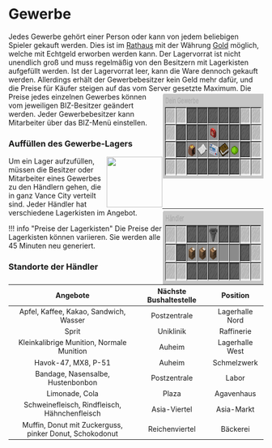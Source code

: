 # Gewerbe

Jedes Gewerbe gehört einer Person oder kann von jedem beliebigen Spieler gekauft werden. Dies ist im [Rathaus](../../pages/orte/rathaus.md) mit der Währung [Gold](https://germanrpeu.tebex.io/category/gold) möglich, welche mit Echtgeld erworben werden kann. Der Lagervorrat ist nicht unendlich groß und muss regelmäßig von den Besitzern mit Lagerkisten aufgefüllt werden. Ist der Lagervorrat leer, kann die Ware dennoch gekauft werden. Allerdings erhält der Gewerbebesitzer kein Geld mehr dafür, und die Preise für Käufer steigen auf das vom Server gesetzte Maximum. <img align="right" width="200" height="170" src="../../../assets/image/biz/ownerview.png"> Die Preise jedes einzelnen Gewerbes können vom jeweiligen BIZ-Besitzer geändert werden. Jeder Gewerbebesitzer kann Mitarbeiter über das BIZ-Menü einstellen.

### Auffüllen des Gewerbe-Lagers 
<img align="right" width="110" height="100" src="../../../assets/image/NPCs/händler.png">
Um ein Lager aufzufüllen, müssen die Besitzer oder Mitarbeiter eines Gewerbes zu den Händlern gehen, die in ganz Vance City verteilt sind. Jeder Händler hat verschiedene Lagerkisten im Angebot. <img align="right" width="200" height="150" src="../../../assets/image/sonstige-kaufmenü/händlerview.png">

!!! info "Preise der Lagerkisten"
    Die Preise der Lagerkisten können variieren. 
    Sie werden alle 45 Minuten neu generiert.

### Standorte der Händler

| Angebote | Nächste Bushaltestelle | Position |
|:-:|:-:|:-:|
| Apfel, Kaffee, Kakao, Sandwich, Wasser | Postzentrale | Lagerhalle Nord |
| Sprit | Uniklinik | Raffinerie |
| Kleinkalibrige Munition, Normale Munition | Auheim | Lagerhalle West |
| Havok-47, MX8, P-51 | Auheim | Schmelzwerk |
| Bandage, Nasensalbe, Hustenbonbon | Postzentrale | Labor |
| Limonade, Cola | Plaza | Agavenhaus |
| Schweinefleisch, Rindfleisch, Hähnchenfleisch | Asia-Viertel | Asia-Markt |
| Muffin, Donut mit Zuckerguss, pinker Donut, Schokodonut | Reichenviertel | Bäckerei |
